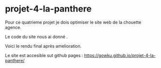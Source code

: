 # projet-4-la-panthere

Pour ce quatrieme projet je dois optimiser le site web de la chouette agence.

Le code du site nous ai donné .


Voici le rendu final après amelioration.

Le site est accesible sut github pages : https://gowku.github.io/projet-4-la-panthere/
